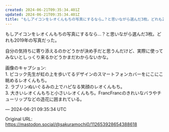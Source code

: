 ```yaml
---
created: 2024-06-21T09:35:34.401Z
updated: 2024-06-21T09:35:34.401Z
title: "もしアイコンをレオくんもちの写真にするなら…？と思いながら選んだ3枚。どれも20[...]"
---
```


<p>もしアイコンをレオくんもちの写真にするなら…？と思いながら選んだ3枚。どれも2019年の写真だった。</p><p>自分の気持ちに寄り添えるのかどうかが決め手だと思うんだけど、実際に使ってみないとしっくり来るかどうかまだわからないかな。</p><p>画像のキャプション: <br />1. ピコック先生が虹の上を歩いてるデザインのスマートフォンカバーをにこにこ眺めるレオくんもち。<br />2. ラブリンぬいぐるみの上でハピなる笑顔のレオくんもち。<br />3. 大きいレオくんもちと小さいレオくんもち。FrancFrancのきれいなバラやチューリップなどの造花に囲まれている。</p>

&mdash; 2024-06-21 09:35:34 UTC

Original URL: https://mastodon.social/@sakuramochi0/112653928654388618
